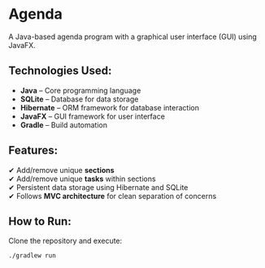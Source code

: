 # Agenda
A Java-based agenda program with a graphical user interface (GUI) using JavaFX.  

## **Technologies Used:**  
- **Java** – Core programming language  
- **SQLite** – Database for data storage  
- **Hibernate** – ORM framework for database interaction  
- **JavaFX** – GUI framework for user interface  
- **Gradle** – Build automation  

## **Features:**  
✔ Add/remove unique **sections**  
✔ Add/remove unique **tasks** within sections  
✔ Persistent data storage using Hibernate and SQLite  
✔ Follows **MVC architecture** for clean separation of concerns  

## **How to Run:**  
Clone the repository and execute:  
```sh
./gradlew run

